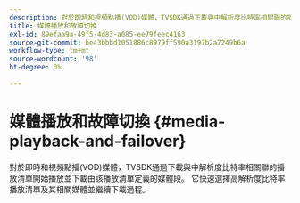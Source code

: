 ```yaml
---
description: 對於即時和視頻點播(VOD)媒體，TVSDK通過下載與中解析度比特率相關聯的播放清單開始播放並下載由該播放清單定義的媒體段。 它快速選擇高解析度比特率播放清單及其相關媒體並繼續下載過程。
title: 媒體播放和故障切換
exl-id: 89efaa9a-49f5-4d83-a085-ee79feec4163
source-git-commit: be43bbbd1051886c8979ff590a3197b2a7249b6a
workflow-type: tm+mt
source-wordcount: '98'
ht-degree: 0%

---
```


# 媒體播放和故障切換 {#media-playback-and-failover}

對於即時和視頻點播(VOD)媒體，TVSDK通過下載與中解析度比特率相關聯的播放清單開始播放並下載由該播放清單定義的媒體段。 它快速選擇高解析度比特率播放清單及其相關媒體並繼續下載過程。
